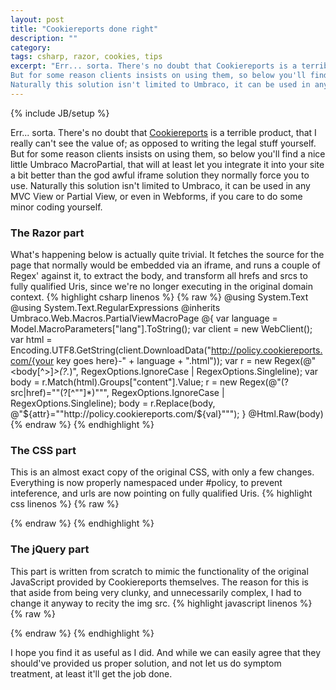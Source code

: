 ```yaml
---
layout: post
title: "Cookiereports done right"
description: ""
category: 
tags: csharp, razor, cookies, tips
excerpt: "Err... sorta. There's no doubt that Cookiereports is a terrible product, that I really can't see the value of; as opposed to writing the legal stuff yourself.
But for some reason clients insists on using them, so below you'll find a nice little Umbraco MacroPartial, that will at least let you integrate it into your site a bit better than the god awful iframe solution they normally force you to use.
Naturally this solution isn't limited to Umbraco, it can be used in any MVC View or Partial View, or even in Webforms, if you care to do some minor coding yourself."
---
```

{% include JB/setup %}

Err... sorta. There's no doubt that <a href="http://cookiereports.com">Cookiereports</a> is a terrible product, that I really can't see the value of; as opposed to writing the legal stuff yourself.
But for some reason clients insists on using them, so below you'll find a nice little Umbraco MacroPartial, that will at least let you integrate it into your site a bit better than the god awful iframe solution they normally force you to use.
Naturally this solution isn't limited to Umbraco, it can be used in any MVC View or Partial View, or even in Webforms, if you care to do some minor coding yourself.

### The Razor part
What's happening below is actually quite trivial. It fetches the source for the page that normally would be embedded via an iframe, and runs a couple of Regex' against it, to extract the body, and transform all hrefs and srcs to fully qualified Uris, since we're no longer executing in the original domain context.
{% highlight csharp linenos %}
{% raw %}
@using System.Text
@using System.Text.RegularExpressions
@inherits Umbraco.Web.Macros.PartialViewMacroPage
@{
    var language = Model.MacroParameters["lang"].ToString();
    var client = new WebClient();
    var html = Encoding.UTF8.GetString(client.DownloadData("http://policy.cookiereports.com/{your key goes here}-" + language + ".html"));
    var r = new Regex(@"<body[^>]*>(?<content>.*)</body>", RegexOptions.IgnoreCase | RegexOptions.Singleline);
    var body = r.Match(html).Groups["content"].Value;
    r = new Regex(@"(?<attr>src|href)=""(?<val>[^""]*)""", RegexOptions.IgnoreCase | RegexOptions.Singleline);
    body = r.Replace(body, @"${attr}=""http://policy.cookiereports.com/${val}""");
}
@Html.Raw(body)
{% endraw %}
{% endhighlight %}

### The CSS part
This is an almost exact copy of the original CSS, with only a few changes. Everything is now properly namespaced under #policy, to prevent inteference, and urls are now pointing on fully qualified Uris.
{% highlight css linenos %}
{% raw %}
<style type="text/css">
    #policy {
        font: 14px Arial,Helvetica,sans-serif;
        color: #553e3d;
    }

        #policy h1, #policy h2, #policy h3, #policy h4, #policy h5, #policy h6, #policy h1 a, #policy h2 a, #policy h3 a, #policy h4 a, #policy h5 a, #policy h6 a {
            color: #553e3d;
        }

        #policy h1 {
            font-size: 14px;
        }

        #policy h2 {
            font-size: 14px;
        }

        #policy h3 {
            font-size: 9.8px;
        }

        #policy h4 {
            font-size: 7.7px;
        }

        #policy h5 {
            font-size: 5.6px;
        }

        #policy h6 {
            font-size: 3.5px;
        }

        #policy h1, #policy h2, #policy p, #policy li {
            font-family: "Soho W02 Regular";
            font-size: 14px;
            line-height: 20px;
        }

        #policy .section {
            padding: 0 0 7px 0;
        }

        #policy ul.details li {
            padding: 10px 0 0 10px;
        }

    #policy-flash .screenshot {
        background: url('http://policy.cookiereports.com/i/policy/screenshot-flash') no-repeat;
        height: 300px;
    }

    #policy .pdficon {
        display: inline-block;
        background: url('http://policy.cookiereports.com/i/policy/pdf') no-repeat;
        height: 17px;
        width: 17px;
        margin-left: 4px;
    }

    #policy #policy-downloads .pdficon {
        margin: 0 4px 0 0;
    }

    #policy #policy-downloads ul {
        padding: 0;
        margin: 0;
    }

    #policy #policy-downloads li {
        list-style-type: none;
        padding: 0;
        margin: 3px 0;
    }

    #policy table.cookies {
        font-size: 0.8em;
    }

        #policy table.cookies th, table.cookies td {
            padding: 3px 9px;
        }

        #policy table.cookies th {
            vertical-align: top;
            text-align: left;
            border-bottom: 1px solid #ccc;
        }

    #policy .rtl table.cookies th {
        vertical-align: top;
        text-align: right;
    }

    #policy table.cookies td {
        vertical-align: top;
        border-bottom: 1px dotted #ccc;
    }

    #policy tr.info td {
        border-bottom: 1px solid #ccc;
    }

    #policy td.description p {
        margin-top: 0;
        padding-top: 0;
    }

    #policy td.icon .icon {
        float: left;
        margin-right: 6px;
    }

    #policy .rtl td.icon .icon {
        float: right;
        margin-left: 6px;
    }

    #policy tr.green td.icon div.icon {
        background-image: url('/i/policy/green/led');
        background-position: 0 0;
        width: 15px;
        height: 15px;
    }

    #policy tr.amber td.icon div.icon {
        background-image: url('/i/policy/green/led');
        background-position: -16px 0;
        width: 15px;
        height: 15px;
    }

    #policy tr.red td.icon div.icon {
        background-image: url('/i/policy/green/led');
        background-position: -32px 0;
        width: 15px;
        height: 15px;
    }


    #policy dl {
        margin: 10px 100px 30px 60px;
    }

    #policy dt {
        float: left;
        font-weight: bold;
    }

    #policy dd {
        margin-left: 190px;
        margin-bottom: 10px;
    }

    #policy .policy-icon-heading {
        color: inherit;
        text-decoration: none;
    }

    #policy .toggle-icon {
        margin-right: 6px;
    }
</style>
{% endraw %}
{% endhighlight %}

### The jQuery part
This part is written from scratch to mimic the functionality of the original JavaScript provided by Cookiereports themselves. The reason for this is that aside from being very clunky, and unnecessarily complex, I had to change it anyway to recity the img src.
{% highlight javascript linenos %}
{% raw %}
<script type="text/javascript">
    $(function () {
        $("#policy .sections .section").each(function () {
            var $this = $(this), $h2 = $this.find("h2"), $desc = $this.find("*[id$='_cookies']");
            if ($desc.length > 0) {
                $h2.click(function () {
                    $desc.toggle();
                    var $img = $h2.find("img");
                    $img.attr("src", $desc.is(":visible") ? "http://policy.cookiereports.com/i/boxminus.png" : "http://policy.cookiereports.com/i/boxplus.png");
                }).prepend("<img class=\"plusminus\" src=\"http://policy.cookiereports.com/i/boxplus.png\" />&nbsp;&nbsp;").css("cursor", "pointer");
                $desc.css("display", "none");
            }
        });
    });
</script>
{% endraw %}
{% endhighlight %}

I hope you find it as useful as I did. And while we can easily agree that they should've provided us proper solution, and not let us do symptom treatment, at least it'll get the job done.